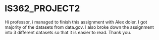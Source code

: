 # IS362_PROJECT2

Hi professor, i managed to finish this assignment with Alex doler. I got majority of the datasets from data.gov. I also broke down the assignment into 3 different datasets so that it is easier to read. Thank you.

